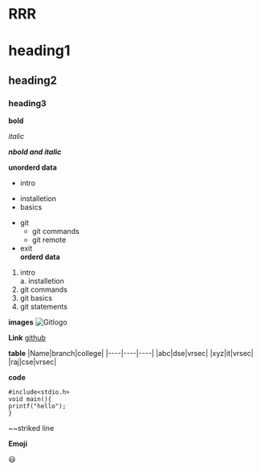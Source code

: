 # RRR

# heading1

## heading2

### heading3

**bold**

*italic*

***nbold and italic***

**unorderd data**
 - intro
  * installetion
  * basics
 - git 
   * git commands
   * git remote
  - exit      
**orderd data**
 1. intro    
   a. installetion
 2. git commands
 3. git basics
 4. git statements

**images**
![Gitlogo](https://encrypted-tbn0.gstatic.com/images?q=tbn:ANd9GcQsRRt5WhvEnODh_sYHqm32mDUt_6RjhwL8wg&usqp=CAU)

**Link**
[github](https://github.com/)

**table**
|Name|branch|college|
|----|----|----|
|abc|dse|vrsec|
|xyz|it|vrsec|
|raj|cse|vrsec|


**code**    
~~~  
#include<stdio.h>
void main(){
printf("hello");
}
~~~   

~~striked line    

**Emoji**

:smiley:
